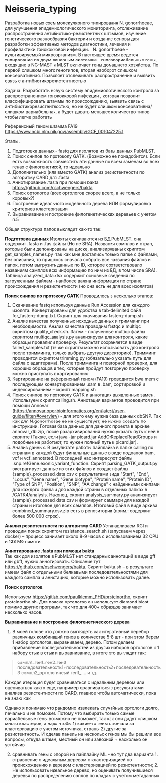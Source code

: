 # Neisseria_typing

Разработка новых схем молекулярного типирования N. gonorrhoeae, для улучшения эпидемиологического мониторинга, отслеживание распространения антибиотико-резистентных штаммов, изучение генетического разнообразия бактерии и создание основы для разработки эффективных методов диагностики, лечения и профилактики гонококковой инфекции.
 
N. gonorrhoeae - культивируемый микроорганизм. В настоящее время ведется типирование по двум основным системам - гипервариабельные гены, входящие в NG-MAST и  MLST включает гены домашнего хозяйства. По первой слишком много генотипов, вторая наоборот слишком консервативная. Позволяет отслеживать распространение и выявить связь с антибиотикорезистентностью

Задача:
Разработать новую систему эпидемиологического контроля за распространением гонококковой инфекции , которая позволит классифицировать штаммы по происхождению, выявить связь с антибиотикорезистентностью, но не будет слишком консервативна/слишком вариабельная, а будет давать меньшее количество типов чтобы легче работать

Референсный геном штамма FA19 https://www.ncbi.nlm.nih.gov/assembly/GCF_001047225.1 


Этапы. 

1) Подготовка данных - fastq для изолятов из базы данных PubMLST. 
2) Поиск снипов по протоколу GATK. (Возможно не понадобится). Если есть возможность совместить эти данные по всем заменам во всех генах с филогенетикой, то идеально
4) Дополнительно (или вместо GATK) анализ  резистентности по алгоритму CARD для .fasta 
5) Аннотирование .fasta при помощи bakta https://github.com/oschwengers/bakta
6) Поиск ортологов (всех ортологов скорее всего, а не только коровых?)
7) Построение идеального модельного дерева ИЛИ формулировка критериев кластеризации
8) Выравнивание и построение филогенетических деревьев с учетом п.5



Общая структура папок выклядит как-то так:

**Подготовка данных**
Изоляты скачиваются из БД PubMLST, она содержит .fasta и .fas файлы (Но не SRA).  Названия сэмплов и стран, которые были депонированы на диске, анализированы скриптом get_samples_names.py (так как мне достались только папке с файлами, без описания, то пришлось сначала собрать все названия файлов и папок, потом выгрузить данные по ID, которое соответствовало названиям сэмплов всю информацию по ним из БД, в том числе SRA). Таблица analyzed_data.xlsx содержит основные сведения по загруженным файлам - наиболее важна информация по стране происхождения и резистентности (но она есть не для всех изолятов)

**Поиск снипов по протоколу GATK**
Проводилось в несколько этапов:

1) Скачивание fastq используя данные Run Accession для каждого изолята. Конвертированы для удобства в tab-delimited файл for_fasterq-dump.txt. Скрипт для скачивания fasterq-dump.sh
2) Анализ качества полученных исходных данных и тримминг при необходимости. Анализ качества проводим fastqc и multiqc скриптом quality_check.sh. Затем - полученные multiqc файлы скриптом multiqc_analysis.py анализируем для контроля, какие образцы провалили проверку. Результат сохраняется в виде failed_samples.txt (те же скрипты можно использовать для контроля после тримминга, только выбрать другую директорию). Тримминг проводится скриптом trimming.py (обязательно указать путь для файла с адаптерами). После тримминга и повторной проверки, для хороших образцов и тех, которые пройдут повторную проверку можно приступать к картированию
3) Картирование на референсный геном (FA19) проводится bwa mem с последующем конвертированием .sam в .bam, сортировкой и индексированием – скрипт mapping.sh
5) Поиск снипов по протоколу GATK и аннотация выявленных замен. Используем скрипт calling.sh.  Аннотация вариантов проводится при помощи Annovar (https://annovar.openbioinformatics.org/en/latest/user-guide/filter/#overview) - для этого ему нужна база данных dbSNP. Так как для N.gonorrhoeae ее не существует, ее нужно создать по инструкции. Готовая база данных для данного проекта в архиве annovar_db.zip, после разархивирования нужно указать путь к ней в скрипте (Также, если java -jar picard.jar AddOrReplaceReadGroups и подобные не работают, то нужен полный путь к picard.jar).
6) Анализ данных.
   В результате работы пайплайна в папке calling по странам в каждой будут финальные данные в виде подпапок bam, vcf и vcf_annotated. В последней нас интересуют файлы .snp.refGene.exonic_variant_function. Скрипт parsing_GATK_output.py экстрагирует данные из этих файлов и создает файлы {sample}_processed_data.csv с результатами вида "Start", "End", "Locus", "Gene name", "Gene biotype", "Protein name", "Protein ID", "Type of SNP", "Position", "SNP", "AA change" с найденными снипами для каждого файла и для каждой страны в отдельных папках в /GATK4/analysis. Наконец, скрипт analysis_summary.py анализирует {sample}_processed_data.csv и формирует саммари для каждой страны и итоговое для всех сэмплов. Итоговый файл в виде архива combined_summary.csv.zip есть в репозитории (прим.: содержит более 500 000 строк).

**Анализ  резистентности по алгоритму CARD**
Устанавливаем RGI и проводим поиск скриптом resistance_search.sh (запускаем через docker) – процесс занимает около 8-9 часов с использованием 32 CPU и 128 Мб памяти

**Аннотирование .fasta при помощи bakta**   
Так как доя изолятов в PubMLST нет стандарных аннотаций в виде gff или gbff, нужно аннотировать. Описание тут https://github.com/oschwengers/bakta. Скрипт bakta.sh – в результате имеем файл с отдельными белкавыми последовательностями для каждого сэмпла и аннотацию, которые можно использовать далее.

**Поиск ортологов**

Используем https://gitlab.com/paulklemm_PHD/proteinortho, скрипт proteinortho.sh. Для поиска ортологов он использует diamond blast помимо других программ, так что для 400+ образцов занимает несколько часов. 

**Выравнивание и построение филогенетического дерева**

1) В моей голове это должно выглядеть как итеративный перебор различных комбинаций генов  в количестве 5-8  шт - при этом берем 1 набор ортологов, выравниваем,  дерево. Потом делаем прибавление последовательностей из других наборов ортологов к 1 набору стык в стык и выравнивание, в итоге это выглядит так:
>сэмпл1_ген1_ген2_ген3
последовательность1+последовательность2+последовательность3
>сэмпл2_ортологичеый ген1_ ... и тд.

Каждая итерация будет сравниваться с идеальным деревом или оцениваться както еще, например сравниваться с результатами анализа резистентности по CARD,  главное чтобы автоматически, пока не знаю как

Однако я понимаю что рандомно извлекать случайные ортологи долго, печально и не поможет.  Потому что выбирать только самые вариабельные гены возможно не поможет, так как они дадут слишком много кластеров, а надо чтобы 1) какие-то гены отвечали за кластеризацию с учетом источника, страны 2) другие за резистентность. И сделав панель на нескольок генов мы бы решили все вопросы, откуда штамм, местный он или завозной + насколько он устойчив

2) сравнивать гены с опорой на пайплайну ML - но тут два варианта 1. стравнение с идеальным деревом с кластеризацией по происхождению и деревом с кластеризацией по резистентности; 2. Не использовать идеальное дерево, но оценивать получившиеся деревья по распределению сэплов по кладам с учетом метаданных 
 
